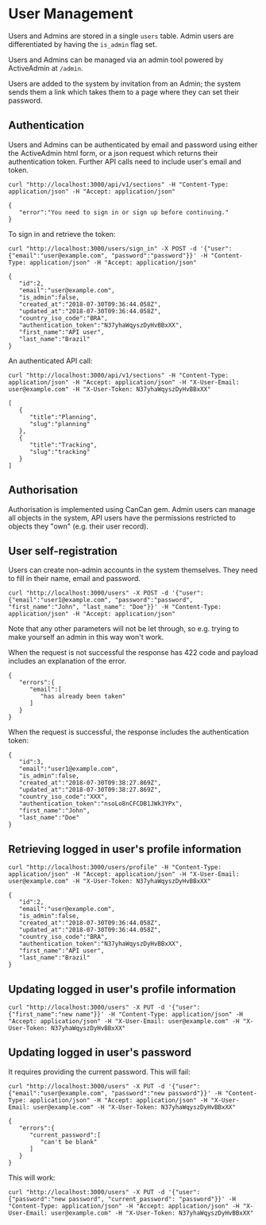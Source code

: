 # User Management

Users and Admins are stored in a single `users` table. Admin users are differentiated by having the `is_admin` flag set.

Users and Admins can be managed via an admin tool powered by ActiveAdmin at `/admin`.

Users are added to the system by invitation from an Admin; the system sends them a link which takes them to a page where they can set their password.

## Authentication

Users and Admins can be authenticated by email and password using either the ActiveAdmin html form, or a json request which returns their authentication token. Further API calls need to include user's email and token.

```
curl "http://localhost:3000/api/v1/sections" -H "Content-Type: application/json" -H "Accept: application/json"
```

```
{
   "error":"You need to sign in or sign up before continuing."
}
```

To sign in and retrieve the token:

```
curl "http://localhost:3000/users/sign_in" -X POST -d '{"user": {"email":"user@example.com", "password":"password"}}' -H "Content-Type: application/json" -H "Accept: application/json"
```

```
{
   "id":2,
   "email":"user@example.com",
   "is_admin":false,
   "created_at":"2018-07-30T09:36:44.058Z",
   "updated_at":"2018-07-30T09:36:44.058Z",
   "country_iso_code":"BRA",
   "authentication_token":"N37yhaWqyszDyHvBBxXX",
   "first_name":"API user",
   "last_name":"Brazil"
}
```

An authenticated API call:

```
curl "http://localhost:3000/api/v1/sections" -H "Content-Type: application/json" -H "Accept: application/json" -H "X-User-Email: user@example.com" -H "X-User-Token: N37yhaWqyszDyHvBBxXX"
```

```
[
   {
      "title":"Planning",
      "slug":"planning"
   },
   {
      "title":"Tracking",
      "slug":"tracking"
   }
]
```

## Authorisation

Authorisation is implemented using CanCan gem. Admin users can manage all objects in the system, API users have the permissions restricted to objects they "own" (e.g. their user record).

## User self-registration

Users can create non-admin accounts in the system themselves. They need to fill in their name, email and password.

```
curl "http://localhost:3000/users" -X POST -d '{"user": {"email":"user1@example.com", "password":"password", "first_name":"John", "last_name": "Doe"}}' -H "Content-Type: application/json" -H "Accept: application/json"
```

Note that any other parameters will not be let through, so e.g. trying to make yourself an admin in this way won't work.

When the request is not successful the response has 422 code and payload includes an explanation of the error.

```
{
   "errors":{
      "email":[
         "has already been taken"
      ]
   }
}
```

When the request is successful, the response includes the authentication token:

```
{
   "id":3,
   "email":"user1@example.com",
   "is_admin":false,
   "created_at":"2018-07-30T09:38:27.869Z",
   "updated_at":"2018-07-30T09:38:27.869Z",
   "country_iso_code":"XXX",
   "authentication_token":"nsoLo8nCFCDB1JWk3YPx",
   "first_name":"John",
   "last_name":"Doe"
}
```

## Retrieving logged in user's profile information

```
curl "http://localhost:3000/users/profile" -H "Content-Type: application/json" -H "Accept: application/json" -H "X-User-Email: user@example.com" -H "X-User-Token: N37yhaWqyszDyHvBBxXX"
```

```
{
   "id":2,
   "email":"user@example.com",
   "is_admin":false,
   "created_at":"2018-07-30T09:36:44.058Z",
   "updated_at":"2018-07-30T09:36:44.058Z",
   "country_iso_code":"BRA",
   "authentication_token":"N37yhaWqyszDyHvBBxXX",
   "first_name":"API user",
   "last_name":"Brazil"
}
```

## Updating logged in user's profile information

```
curl "http://localhost:3000/users" -X PUT -d '{"user": {"first_name":"new name"}}' -H "Content-Type: application/json" -H "Accept: application/json" -H "X-User-Email: user@example.com" -H "X-User-Token: N37yhaWqyszDyHvBBxXX"
```

## Updating logged in user's password

It requires providing the current password. This will fail:

```
curl "http://localhost:3000/users" -X PUT -d '{"user": {"email":"user@example.com", "password":"new password"}}' -H "Content-Type: application/json" -H "Accept: application/json" -H "X-User-Email: user@example.com" -H "X-User-Token: N37yhaWqyszDyHvBBxXX"
```

```
{
   "errors":{
      "current_password":[
         "can't be blank"
      ]
   }
}
```

This will work:
```
curl "http://localhost:3000/users" -X PUT -d '{"user": {"password":"new password", "current_password": "password"}}' -H "Content-Type: application/json" -H "Accept: application/json" -H "X-User-Email: user@example.com" -H "X-User-Token: N37yhaWqyszDyHvBBxXX"
```
